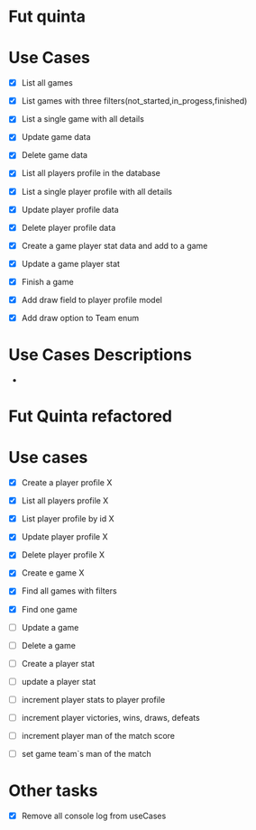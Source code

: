 
# Fut quinta

# Use Cases
- [x] List all games  
- [x] List games with three filters(not_started,in_progess,finished)
- [x] List a single game with all details
- [x] Update game data
- [x] Delete game data
- [x] List all players profile in the database
- [x] List a single player profile with all details
- [x] Update player profile data
- [x] Delete player profile data
- [x] Create a game player stat data and add to a game
- [x] Update a game player stat
- [x] Finish a game
- [x] Add draw field to player profile model
- [x] Add draw option to Team enum



# Use Cases Descriptions
-


# Fut Quinta refactored


# Use cases

- [x] Create a player profile X
- [x] List all players profile X
- [x] List player profile by id X
- [x] Update player profile X
- [x] Delete player profile X
- [x] Create e game X
- [x] Find all games with filters
- [x] Find one game
- [ ] Update a game
- [ ] Delete a game
- [ ] Create a player stat
- [ ] update a player stat
- [ ] increment player stats to player profile
- [ ] increment player victories, wins, draws, defeats
- [ ] increment player man of the match score
- [ ] set game team`s man of the match



# Other tasks

-[x] Remove all console log from useCases